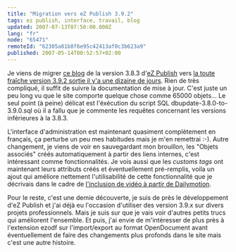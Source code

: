 ```yaml
---
title: "Migration vers eZ Publish 3.9.2"
tags: ez publish, interface, travail, blog
updated: 2007-07-13T07:50:00.000Z
lang: "fr"
node: "65471"
remoteId: "62305a81b8f6e95c42413af0c3b623a9"
published: 2007-05-14T00:52:57+02:00
---
```


Je viens de migrer [ce blog](/posts) de la version 3.8.3 d'[eZ Publish](/tag/ez-publish) vers [la toute fraîche version 3.9.2 sortie il y'a une dizaine de jours](/post/ez-publish-3-9-2-et-3-8-8-et-quelques-reflexions-sur-ez-publish-juste-apres-l-installation). Rien de très compliqué, il suffit de suivre la documentation de mise à jour. C'est juste un peu long vu que le site comporte quelque chose comme 65000 objets… Le seul point (à peine) délicat est l'éxécution du script SQL dbupdate-3.8.0-to-3.9.0.sql où il a fallu que je commente les requêtes concernant les versions inférieures à la 3.8.3.


L'interface d'administration est maintenant quasiment complètement en français, ça perturbe un peu mes habitudes mais je m'en remettrai :-). Autre changement, je viens de voir en sauvegardant mon brouillon, les &quot;Objets associés&quot; créés automatiquement à partir des liens internes, c'est intéressant comme fonctionnalités. Je vois aussi que les *customs tags* ont maintenant leurs attributs créés et éventuellement pré-remplis, voila un ajout qui améliore nettement l'utilisabilité de cette fonctionnalité que je décrivais dans le cadre de [l'inclusion de vidéo à partir de Dailymotion](/post/inclure-une-video-de-dailymotion-youtube-ou-autre-dans-ez-publish).


Pour le reste, c'est une demie découverte, je suis de près le développement d'eZ Publish et j'ai déjà eu l'occasion d'utiliser des version 3.9.x sur divers projets professionnels. Mais je suis sur que je vais voir d'autres petits trucs qui améliorent l'ensemble. Et puis, j'ai envie de m'intéresser de plus près à l'extension ezodf sur l'import/export au format OpenDocument avant éventuellement de faire des changements plus profonds dans le site mais c'est une autre histoire.

